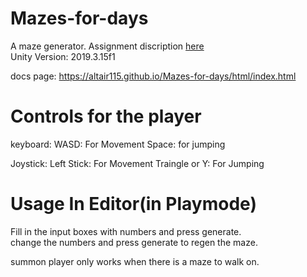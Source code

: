 # Mazes-for-days
A maze generator.
Assignment discription [here](./docs/DTT-Test-Unity-(EN)-2020-v1.1.pdf)  
Unity Version: 2019.3.15f1

docs page: https://altair115.github.io/Mazes-for-days/html/index.html


# Controls for the player

keyboard:
WASD: For Movement
Space: for jumping

Joystick:
Left Stick: For Movement
Traingle or Y: For Jumping

# Usage In Editor(in Playmode)  
Fill in the input boxes with numbers and press generate.  
change the numbers and press generate to regen the maze.  

summon player only works when there is a maze to walk on.
